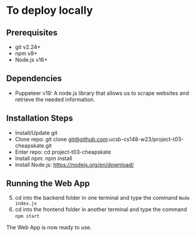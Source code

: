 
# To deploy locally 

## Prerequisites
* git v2.24+
* npm v8+
* Node.js v16+

## Dependencies
* Puppeteer v19: A node.js library that allows us to scrape websites and retrieve the needed information.

## Installation Steps
* Install/Update git
* Clone repo: git clone git@github.com:ucsb-cs148-w23/project-t03-cheapskate.git
* Enter repo: cd project-t03-cheapskate
* Install npm: npm install
* Install Node.js: https://nodejs.org/en/download/

## Running the Web App
5. cd into the backend folder in one terminal and type the command ```Node index.js```
6. cd into the frontend folder in another terminal and type the command ```npm start```

The Web App is now ready to use.
